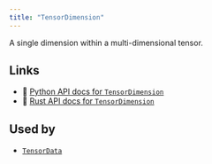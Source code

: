 ```yaml
---
title: "TensorDimension"
---
```


A single dimension within a multi-dimensional tensor.


## Links
 * 🐍 [Python API docs for `TensorDimension`](https://ref.rerun.io/docs/python/HEAD/package/rerun/datatypes/tensor_dimension/)
 * 🦀 [Rust API docs for `TensorDimension`](https://docs.rs/rerun/0.9.0-alpha.6/rerun/datatypes/struct.TensorDimension.html)


## Used by

* [`TensorData`](../datatypes/tensor_data.md)

